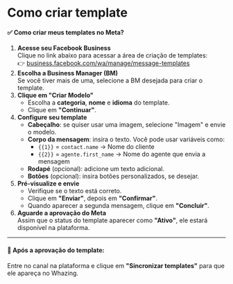 # Como criar template

#### ✅ Como criar meus templates no Meta?

1. **Acesse seu Facebook Business**\
   Clique no link abaixo para acessar a área de criação de templates:\
   👉 [business.facebook.com/wa/manage/message-templates](https://business.facebook.com/wa/manage/message-templates/)
2. **Escolha a Business Manager (BM)**\
   Se você tiver mais de uma, selecione a BM desejada para criar o template.
3. **Clique em "Criar Modelo"**
   * Escolha a **categoria**, **nome** e **idioma** do template.
   * Clique em **"Continuar"**.
4. **Configure seu template**
   * **Cabeçalho**: se quiser usar uma imagem, selecione "Imagem" e envie o modelo.
   * **Corpo da mensagem**: insira o texto. Você pode usar variáveis como:
     * `{{1}}` = `contact.name` → Nome do cliente
     * `{{2}}` = `agente.first_name` → Nome do agente que envia a mensagem
   * **Rodapé** (opcional): adicione um texto adicional.
   * **Botões** (opcional): insira botões personalizados, se desejar.
5. **Pré-visualize e envie**
   * Verifique se o texto está correto.
   * Clique em **"Enviar"**, depois em **"Confirmar"**.
   * Quando aparecer a segunda mensagem, clique em **"Concluir"**.
6. **Aguarde a aprovação do Meta**\
   Assim que o status do template aparecer como **"Ativo"**, ele estará disponível na plataforma.

***

#### 🔄 Após a aprovação do template:

Entre no canal na plataforma e clique em **"Sincronizar templates"** para que ele apareça no Whazing.
